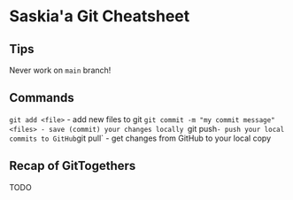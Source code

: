 # Saskia'a Git Cheatsheet

## Tips

Never work on `main` branch!

## Commands

`git add <file>` - add new files to git
`git commit -m "my commit message" <files> - save (commit) your changes locally
`git push` - push your local commits to GitHub
`git pull` - get changes from GitHub to your local copy

## Recap of GitTogethers

TODO
